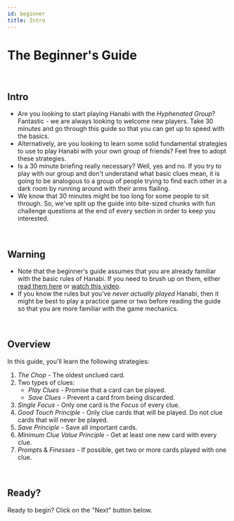 ```yaml
---
id: beginner
title: Intro
---
```


# The Beginner's Guide

<br />

## Intro

- Are you looking to start playing Hanabi with the *Hyphenated Group*? Fantastic - we are always looking to welcome new players. Take 30 minutes and go through this guide so that you can get up to speed with the basics.
- Alternatively, are you looking to learn some solid fundamental strategies to use to play Hanabi with your own group of friends? Feel free to adopt these strategies.
- Is a 30 minute briefing really necessary? Well, yes and no. If you try to play with our group and don't understand what basic clues mean, it is going to be analogous to a group of people trying to find each other in a dark room by running around with their arms flailing.
- We know that 30 minutes might be too long for some people to sit through. So, we've split up the guide into bite-sized chunks with fun challenge questions at the end of every section in order to keep you interested.

<br />

## Warning

- Note that the beginner's guide assumes that you are already familiar with the basic rules of Hanabi. If you need to brush up on them, either [read them here](https://github.com/Zamiell/hanabi-live/blob/master/docs/RULES.md) or [watch this video](https://www.youtube.com/watch?v=VrFCekQb4nY).
- If you know the rules but you've *never actually played* Hanabi, then it might be best to play a practice game or two before reading the guide so that you are more familiar with the game mechanics.

<br />

## Overview

In this guide, you'll learn the following strategies:

1. *The Chop* - The oldest unclued card.
1. Two types of clues:
    - *Play Clues* - Promise that a card can be played.
    - *Save Clues* - Prevent a card from being discarded.
1. *Single Focus* - Only one card is the *Focus* of every clue.
1. *Good Touch Principle* - Only clue cards that will be played.  Do not clue cards that will never be played.
1. *Save Principle* - Save all important cards.
1. *Minimum Clue Value Principle* - Get at least one new card with every clue.
1. *Prompts* & *Finesses* - If possible, get two or more cards played with one clue.

<br />

## Ready?

Ready to begin? Click on the "Next" button below.
